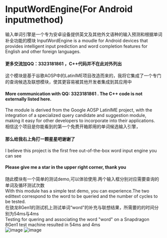 # InputWordEngine(For Android inputmethod)
输入单词引擎是一个专为安卓设备提供英文及其他外文语种的输入预测和根据单词补全功能的模块
InputWordEngine is a moudle for Android devices that provides intelligent input prediction and word completion features for English and other foreign languages.<br>
#### 更多交流加QQ：3323181861 ，C++代码并不在此对外列出
这个模块是基于谷歌AOSP中的LatinIME项目改造而来的，我将它集成了一个专门的查询候选及联想模块，使其更容易被其他开发者集成到其应用中<br>
#### More communication with QQ: 3323181861 . The C++ code is not externally listed here.<br>

The module is derived from the Google AOSP LatinIME project, with the integration of a specialized query candidate and suggestion module, making it easy for other developers to incorporate into their applications.<br>
相信这个项目是你能看到的第一个免费开箱即用的单词候选输入引擎，
#### 那么给我右上角打一颗星星吧谢谢了<br>
I believe this project is the first free out-of-the-box word input engine you can see
#### Please give me a star in the upper right corner, thank you<br>


随此模块有一个简单的测试demo,可以体验使用.两个输入框分别对应需要查询的单词及循环测试次数<br>
With this module has a simple test demo, you can experience.The two edittext correspond to the word to be queried and the number of cycles to be tested.<br>
在骁龙8Gen1的测试机上测试单词“word”的补充与联想结果，所需要的的时间分别为54ms与4ms<br>
Testing for quering and associating the word "word" on a Snapdragon 8Gen1 test machine resulted in 54ms and 4ms<br>
![image](https://s3.bmp.ovh/imgs/2024/01/13/098497d8ea4743cf.png)
![image](https://s3.bmp.ovh/imgs/2024/01/13/1a2948d8c7d2acb2.png)<br>
